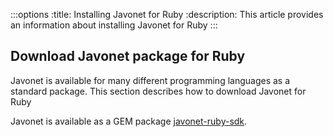 :::options
:title: Installing Javonet for Ruby
:description: This article provides an information about installing Javonet for Ruby
:::

## Download Javonet package for Ruby

Javonet is available for many different programming languages as a standard package. This section describes how to download Javonet for Ruby

Javonet is available as a GEM package [javonet-ruby-sdk](https://rubygems.org/gems/javonet-ruby-sdk). 
